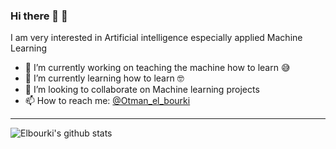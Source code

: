 ### Hi there 🤖 👋

I am very interested in Artificial intelligence especially applied Machine Learning 
- 🔭 I’m currently working on teaching the machine how to learn 😅
- 🌱 I’m currently learning how to learn 🤓
- 👯 I’m looking to collaborate on Machine learning projects
- 📫 How to reach me: [@Otman_el_bourki](https://twitter.com/Otman_el_bourki)
----------------------------------------------------------------------------
![Elbourki's github stats](https://github-readme-stats.vercel.app/api?username=elbourki1&show_icons=true&theme=dark)

<!--
**elbourki1/elbourki1** is a ✨ _special_ ✨ repository because its `README.md` (this file) appears on your GitHub profile.

Here are some ideas to get you started:

- 🔭 I’m currently working on ...
- 🌱 I’m currently learning ...
- 👯 I’m looking to collaborate on ...
- 🤔 I’m looking for help with ...
- 💬 Ask me about ...
- 📫 How to reach me: ...
- 😄 Pronouns: ...
- ⚡ Fun fact: ...
-->
